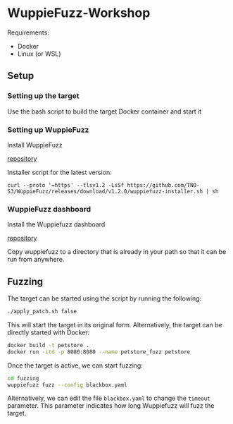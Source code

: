 # WuppieFuzz-Workshop

Requirements:
- Docker
- Linux (or WSL)

## Setup

### Setting up the target

Use the bash script to build the target Docker container and start it



### Setting up WuppieFuzz

Install WuppieFuzz

[repository](https://github.com/TNO-S3/WuppieFuzz/tree/main)

Installer script for the latest version:
```
curl --proto '=https' --tlsv1.2 -LsSf https://github.com/TNO-S3/WuppieFuzz/releases/download/v1.2.0/wuppiefuzz-installer.sh | sh
```

### WuppieFuzz dashboard

Install the Wuppiefuzz dashboard

[repository](https://github.com/TNO-S3/WuppieFuzz-dashboard)

Copy wuppiefuzz to a directory that is already in your path so that it can be run from anywhere.

## Fuzzing

The target can be started using the script by running the following:
```sh
./apply_patch.sh false
```

This will start the target in its original form. Alternatively, the target can be directly started with Docker:
```sh
docker build -t petstore .
docker run -itd -p 8080:8080 --name petstore_fuzz petstore
```

Once the target is active, we can start fuzzing:
```sh
cd fuzzing
wuppiefuzz fuzz --config blackbox.yaml
```

Alternatively, we can edit the file `blackbox.yaml` to change the `timeout` parameter. This parameter indicates how long Wuppiefuzz will fuzz the target.